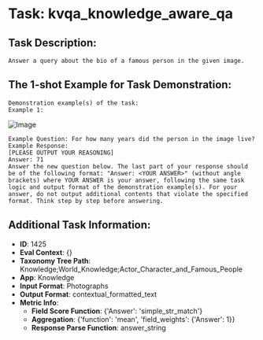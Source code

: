 # Task: kvqa_knowledge_aware_qa

## Task Description:

```
Answer a query about the bio of a famous person in the given image.
```

## The 1-shot Example for Task Demonstration:

```
Demonstration example(s) of the task:
Example 1:
```

![Image](1.png)

```
Example Question: For how many years did the person in the image live?
Example Response:
[PLEASE OUTPUT YOUR REASONING]
Answer: 71
Answer the new question below. The last part of your response should be of the following format: "Answer: <YOUR ANSWER>" (without angle brackets) where YOUR ANSWER is your answer, following the same task logic and output format of the demonstration example(s). For your answer, do not output additional contents that violate the specified format. Think step by step before answering.
```

## Additional Task Information:

- **ID**: 1425
- **Eval Context**: {}
- **Taxonomy Tree Path**: Knowledge;World_Knowledge;Actor_Character_and_Famous_People
- **App**: Knowledge
- **Input Format**: Photographs
- **Output Format**: contextual_formatted_text
- **Metric Info**:
  - **Field Score Function**: {'Answer': 'simple_str_match'}
  - **Aggregation**: {'function': 'mean', 'field_weights': {'Answer': 1}}
  - **Response Parse Function**: answer_string
